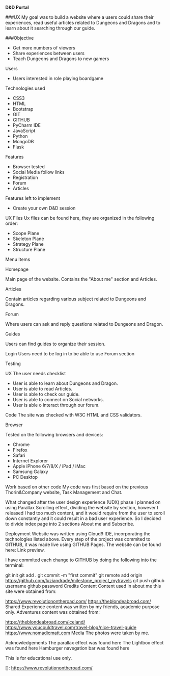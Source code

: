 **D&D Portal**

###UX
My goal was to build a website where a users could share their experiences, read useful articles related to Dungeons and Dragons and to learn about it searching through our guide.

###Objective
* Get more numbers of viewers
* Share experiences between users
* Teach Dungeons and Dragons to new gamers

Users
* Users interested in role playing boardgame

Technologies used
* CSS3
* HTML
* Bootstrap
* GIT
* GITHUB
* PyCharm IDE
* JavaScript
* Python
* MongoDB
* Flask

Features
* Browser tested
* Social Media follow links
* Registration
* Forum
* Articles

Features left to implement
* Create your own D&D session

UX Files
Ux files can be found here, they are organized in the following order:

* Scope Plane
* Skeleton Plane
* Strategy Plane
* Structure Plane

Menu Items

Homepage

Main page of the website. Contains the "About me" section and Articles.

Articles

Contain articles regarding various subject related to Dungeons and Dragons.

Forum

Where users can ask and reply questions related to Dungeons and Dragon.

Guides

Users can find guides to organize their session.

Login
Users need to be log in to be able to use Forum section

Testing

UX
The user needs checklist
* User is able to learn about Dungeons and Dragon.
* User is able to read Articles.
* User is able to check our guide.
* User is able to connect on Social networks.
* User is able o interact through our forum.

Code
The site was checked with W3C HTML and CSS validators.

Browser

Tested on the following browsers and devices:

* Chrome
* Firefox
* Safari
* Internet Explorer
* Apple iPhone 6/7/8/X / iPad / iMac
* Samsung Galaxy
* PC Desktop

Work based on other code
My code was first based on the previous Thorin&Company website, Task Management and Chat.

What changed after the user design experience (UDX) phase
I planned on using Parallax Scrolling effect, dividing the website by section, however I released I had too much content, and it would require from the user to scroll down constantly and it could result in a bad user experience. So I decided to divide index page into 2 sections About me and Subscribe.

Deployment
Website was written using Cloud9 IDE, incorporating the technologies listed above. Every step of the project was commited to GITHUB, it was made live using GITHUB Pages. The website can be found here: Link preview.

I have commited each change to GITHUB by doing the following into the terminal:

git init
git add .
git commit -m "first commit"
git remote add origin https://github.com/luziandrade/milestone_project_mytravels
git push
github username
github password
Credits
Content
Content used in about me this site were obtained from:

https://www.revolutionontheroad.com/
https://theblondeabroad.com/
Shared Experience content was written by my friends, academic purpose only. Adventures content was obtained from:

https://theblondeabroad.com/iceland/
https://www.youcouldtravel.com/travel-blog/nice-travel-guide
https://www.nomadicmatt.com
Media
The photos were taken by me.

Acknowledgements
The parallax effect was found here
The Lightbox effect was found here
Hamburger navegation bar was found here

This is for educational use only.

[]: https://www.revolutionontheroad.com/
